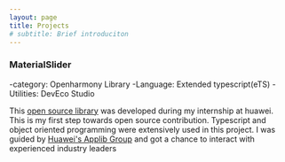```yaml
---
layout: page
title: Projects
# subtitle: Brief introduciton
---
```


### MaterialSlider
-category: Openharmony Library
-Language: Extended typescript(eTS)
-Utilities: DevEco Studio

This [open source library](https://github.com/Applib-OpenHarmony/MaterialSliders) was developed during my internship at huawei. This is my first step towards open source contribution. Typescript and object oriented programming were extensively used in this project. I was guided by [Huawei's Applib Group](https://github.com/Applib-OpenHarmony) and got a chance to interact with experienced industry leaders
